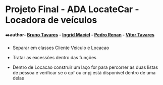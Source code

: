 # Projeto Final - ADA LocateCar - Locadora de veículos

#### ✒️author- [Bruno Tavares](https://www.linkedin.com/in/brunoviniciusdev/) - [Ingrid Maciel](https://www.linkedin.com/in/ingrid-m-maciel/) - [Pedro Renan](https://www.linkedin.com/in/pedrorenan/) - [Vitor Tavares](https://www.linkedin.com/in/vitortavares1/)

* Separar em classes Cliente Veiculo e Locacao

* Tratar as excessões dentro das funções

* Dentro de Locacao construir um laço for para percorrer as duas listas de pessoa e verificar se o cpf ou cnpj está disponivel dentro de uma delas